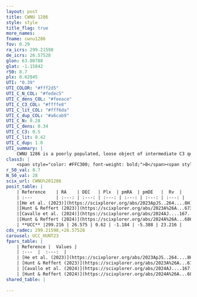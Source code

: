 ```yaml
---
layout: post
title: CWNU 1286
style: style
title_flag: true
more_names: 
fname: cwnu1286
fov: 0.29
ra_icrs: 299.21598
de_icrs: 26.57528
glon: 63.80788
glat: -1.15842
r50: 8.7
plx: 0.62045
UTI: "0.39"
UTI_COLOR: "#fff2d5"
UTI_C_N_COL: "#fedec5"
UTI_C_dens_COL: "#feeace"
UTI_C_C3_COL: "#ffffe8"
UTI_C_lit_COL: "#fff6da"
UTI_C_dup_COL: "#a6cab9"
UTI_C_N: 0.28
UTI_C_dens: 0.34
UTI_C_C3: 0.5
UTI_C_lit: 0.42
UTI_C_dup: 1.0
UTI_summary: |
    CWNU 1286 is a poorly populated, loose object of intermediate C3 quality. It was recently reported in the literature.
class3: |
    <span style="color: #FFC300; font-weight: bold;">B</span><span style="color: #FFC300; font-weight: bold;">B</span>
r_50_val: 8.7
N_50_val: 28
scix_url: CWNU%201286
posit_table: |
    | Reference    | RA    | DEC   | Plx  | pmRA  | pmDE   |  Rv  |
    | :---         | :---: | :---: | :---: | :---: | :---: | :---: |
    |[He et al. (2023)](https://scixplorer.org/abs/2023ApJS..264....8H) | 299.197 | 26.598 | 0.617 | -1.182 | -5.394 | 23.22 |
    |[Hunt & Reffert (2023)](https://scixplorer.org/abs/2023A%26A...673A.114H) | 299.36 | 26.655 | 0.618 | -1.171 | -5.375 | 23.213 |
    |[Cavallo et al. (2024)](https://scixplorer.org/abs/2024AJ....167...12C) | 299.19 | 26.583 | 0.619 | -- | -- | -- |
    |[Hunt & Reffert (2024)](https://scixplorer.org/abs/2024A%26A...686A..42H) | 299.36 | 26.655 | 0.618 | -1.171 | -5.375 | 23.213 |
    | **UCC** |299.216 | 26.575 | 0.62 | -1.184 | -5.388 | 23.216 | 
cds_radec: 299.21598,+26.57528
carousel: UCC_HUNT23
fpars_table: |
    | Reference |  Values |
    | :---  |  :---:  |
    | [He et al. (2023)](https://scixplorer.org/abs/2023ApJS..264....8H) | `A0=1.1, m-M=11.15, logAge=6.65` |
    | [Hunt & Reffert (2023)](https://scixplorer.org/abs/2023A%26A...673A.114H) | `AV50=2.025, diffAV50=1.737, MOD50=10.93, logAge50=7.805` |
    | [Cavallo et al. (2024)](https://scixplorer.org/abs/2024AJ....167...12C) | `AV50=2.38, dMod50=11.89, logAge50=8.09, [Fe/H]50=0.74` |
    | [Hunt & Reffert (2024)](https://scixplorer.org/abs/2024A%26A...686A..42H) | `MassJ=97.7304` |
shared_table: |
    
---
```

